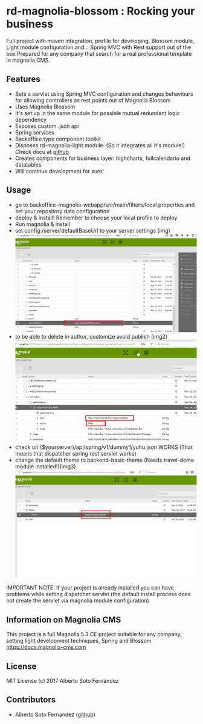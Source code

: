 # rd-magnolia-blossom : Rocking your business

Full project with maven integration, profile for developing, Blossom module, Light module configuration and... Spring MVC with Rest support out of the box
Prepared for any company that search for a real professional template in magnolia CMS.

## Features
- Sets a servlet using Spring MVC configuration and changes behaviours for allowing controllers as rest points out of Magnolia Blossom 
- Uses Magnolia Blossom
- It's set up in the same module for possible mutual redundant logic dependency
- Exposes custom .json api
- Spring services
- Backoffice type component toolkit
- Disposes rd-magnolia-light module: (So it integrates all it's module!) Check docu at [github](https://github.com/albertoSoto/rd-magnolia-light)
- Creates components for business layer: highcharts, fullcalendario and datatables
- Will continue development for sure!

## Usage

- go to backoffice-magnolia-webapp/src/main/filters/local.properties and set your repository data configuration
- deploy & install! Remember to choose your local profile to deploy
- Run magnolia & install
- set config:/server/defaultBaseUrl to your server settings (img)
![Screenshot](./readme-defaultURL.jpg)
- to be able to delete in author, customize avoid publish (img2)
![Screenshot](./readme-Subscriber.jpg)
- check uri ($yourserver)/api/spring/v1/dummy1/yuhu.json WORKS (That means that dispatcher spring rest servlet works)
- change the default theme to backend-basic-theme (Needs travel-demo module installed!)(img3)
![Screenshot](./readme-Theme.jpg)

IMPORTANT NOTE:
If your project is already installed you can have problems while setting dispatcher servlet (the default install process does not create the servlet via magnolia module configuration)

## Information on Magnolia CMS

This project is a full Magnolia 5.3 CE project suitable for any company, setting light development techniques, Spring and Blossom
https://docs.magnolia-cms.com

## License
MIT License (c) 2017 Alberto Soto Fernández

## Contributors
* Alberto Soto Fernandez ([github](https://github.com/albertoSoto))

